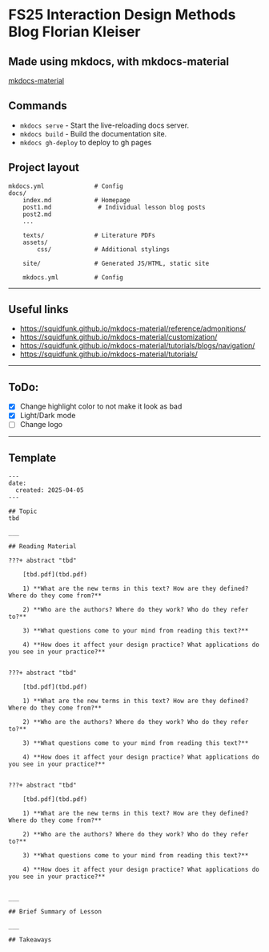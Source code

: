 # FS25 Interaction Design Methods Blog Florian Kleiser

## Made using mkdocs, with mkdocs-material
[mkdocs-material](https://github.com/squidfunk/mkdocs-material)

## Commands

* `mkdocs serve` - Start the live-reloading docs server.
* `mkdocs build` - Build the documentation site.
* `mkdocs gh-deploy` to deploy to gh pages

## Project layout

    mkdocs.yml              # Config
    docs/
        index.md            # Homepage
        post1.md             # Individual lesson blog posts
        post2.md
        ...

        texts/              # Literature PDFs
        assets/             
            css/            # Additional stylings

        site/               # Generated JS/HTML, static site

        mkdocs.yml          # Config

___

## Useful links
- https://squidfunk.github.io/mkdocs-material/reference/admonitions/
- https://squidfunk.github.io/mkdocs-material/customization/
- https://squidfunk.github.io/mkdocs-material/tutorials/blogs/navigation/
- https://squidfunk.github.io/mkdocs-material/tutorials/

___

## ToDo:
- [x] Change highlight color to not make it look as bad
- [x] Light/Dark mode
- [ ] Change logo

___

## Template

```
---
date:
  created: 2025-04-05
---

## Topic
tbd

___

## Reading Material

???+ abstract "tbd"

    [tbd.pdf](tbd.pdf)

    1) **What are the new terms in this text? How are they defined? Where do they come from?**

    2) **Who are the authors? Where do they work? Who do they refer to?**

    3) **What questions come to your mind from reading this text?**

    4) **How does it affect your design practice? What applications do you see in your practice?**


???+ abstract "tbd"

    [tbd.pdf](tbd.pdf)

    1) **What are the new terms in this text? How are they defined? Where do they come from?** 

    2) **Who are the authors? Where do they work? Who do they refer to?**

    3) **What questions come to your mind from reading this text?**

    4) **How does it affect your design practice? What applications do you see in your practice?**


???+ abstract "tbd"

    [tbd.pdf](tbd.pdf)

    1) **What are the new terms in this text? How are they defined? Where do they come from?**

    2) **Who are the authors? Where do they work? Who do they refer to?**

    3) **What questions come to your mind from reading this text?**

    4) **How does it affect your design practice? What applications do you see in your practice?**


___

## Brief Summary of Lesson

___

## Takeaways

```